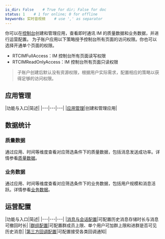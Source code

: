 ```yaml
---
is_dir: False    # True for dir; False for doc
status: 1    # 1 for online; 0 for offline
keywords: 实时音视频    # use ',' as separator
---
```


你可以在[控制台](https://console.volcengine.com/rtc/workplaceRTC)创建和管理应用，查看即时通讯 IM 的质量数据和业务数据，并进行运营配置。
为子账户应用以下策略授予控制台所有页面的访问权限。你也可以选择开通单个页面的权限。
- RTCIMFullAccess：IM 控制台所有页面读写权限
- RTCIMReadOnlyAccess：IM 控制台所有页面只读权限
> 子账户创建后默认没有资源权限，根据用户实际需求，配置相应的策略以获得足够的访问权限。
## 应用管理

|功能与入口|简述|
|---|---|---|
|[应用管理](https://console.volcengine.com/rtc/im/appManage)|创建和管理应用|

## 数据统计
### 质量数据
通过应用、时间等维度查看对应筛选条件下的质量数据，包括消息发送成功率。详情参看[质量数据](https://www.volcengine.com/docs/6348/413717#%E8%B4%A8%E9%87%8F%E6%95%B0%E6%8D%AE)。
### 业务数据
通过应用、时间等维度查看对应筛选条件下的业务数据，包括用户规模和消息活跃。详情参看[业务数据](https://www.volcengine.com/docs/6348/413717#%E4%B8%9A%E5%8A%A1%E6%95%B0%E6%8D%AE)。
## 运营配置

|功能与入口|简述|
|---|---|---|
|[消息与会话配置](https://console.volcengine.com/rtc/im/functionConfig)|可配置历史消息存储时长与消息可撤回时长|
|[群组配置](https://console.volcengine.com/rtc/im/functionConfig)|可配置群成员上限、单个用户可加群上限和进群是否可见历史消息|
|[第三方回调配置](293098)|可配置接受各类回调通知|
